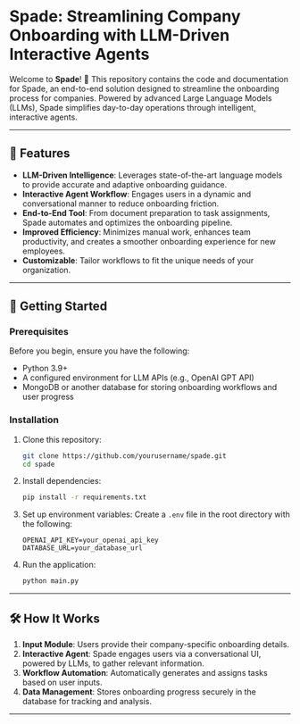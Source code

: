 # Spade: Streamlining Company Onboarding with LLM-Driven Interactive Agents

Welcome to **Spade**! 🎉 This repository contains the code and documentation for Spade, an end-to-end solution designed to streamline the onboarding process for companies. Powered by advanced Large Language Models (LLMs), Spade simplifies day-to-day operations through intelligent, interactive agents.

---

## 🌟 Features

- **LLM-Driven Intelligence**: Leverages state-of-the-art language models to provide accurate and adaptive onboarding guidance.
- **Interactive Agent Workflow**: Engages users in a dynamic and conversational manner to reduce onboarding friction.
- **End-to-End Tool**: From document preparation to task assignments, Spade automates and optimizes the onboarding pipeline.
- **Improved Efficiency**: Minimizes manual work, enhances team productivity, and creates a smoother onboarding experience for new employees.
- **Customizable**: Tailor workflows to fit the unique needs of your organization.

---

## 🚀 Getting Started

### Prerequisites

Before you begin, ensure you have the following:
- Python 3.9+
- A configured environment for LLM APIs (e.g., OpenAI GPT API)
- MongoDB or another database for storing onboarding workflows and user progress

### Installation

1. Clone this repository:
    ```bash
    git clone https://github.com/yourusername/spade.git
    cd spade
    ```

2. Install dependencies:
    ```bash
    pip install -r requirements.txt
    ```

3. Set up environment variables:
    Create a `.env` file in the root directory with the following:
    ```env
    OPENAI_API_KEY=your_openai_api_key
    DATABASE_URL=your_database_url
    ```

4. Run the application:
    ```bash
    python main.py
    ```

---

## 🛠️ How It Works

1. **Input Module**: Users provide their company-specific onboarding details.
2. **Interactive Agent**: Spade engages users via a conversational UI, powered by LLMs, to gather relevant information.
3. **Workflow Automation**: Automatically generates and assigns tasks based on user inputs.
4. **Data Management**: Stores onboarding progress securely in the database for tracking and analysis.

---
